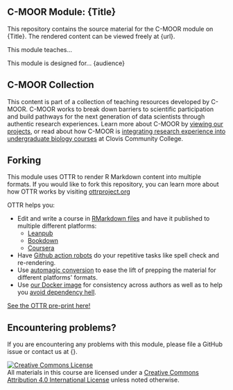 ## C-MOOR Module: {Title}

This repository contains the source material for the C-MOOR module on {Title}.  The rendered content can be viewed freely at {url}.

This module teaches...

This module is designed for... {audience}

## C-MOOR Collection

This content is part of a collection of teaching resources developed by C-MOOR.  C-MOOR works to break down barriers to scientific participation and build pathways for the next generation of data scientists through authentic research experiences.  Learn more about C-MOOR by [viewing our projects](https://github.com/c-moor), or read about how C-MOOR is [integrating research experience into undergraduate biology courses](https://www.cloviscollege.edu/alumni-and-community/c-moor/c-moor.html) at Clovis Community College.

## Forking

This module uses OTTR to render R Markdown content into multiple formats.  If you would like to fork this repository, you can learn more about how OTTR works by visiting [ottrproject.org](https://www.ottrproject.org/)
  
OTTR helps you:

- Edit and write a course in [RMarkdown files](https://rmarkdown.rstudio.com/) and have it published to multiple different platforms:
  - [Leanpub](https://leanpub.com/bookstore?type=course)
  - [Bookdown](https://bookdown.org/)
  - [Coursera](https://www.coursera.org/)
- Have [Github action robots](https://www.ottrproject.org/customize-robots.html) do your repetitive tasks like spell check and re-rendering.
- Use [automagic conversion](https://github.com/jhudsl/ottrpal) to ease the lift of prepping the material for different platforms' formats.
- Use [our Docker image](https://hub.docker.com/repository/docker/jhudsl/base_ottr) for consistency across authors as well as to help you [avoid dependency hell](https://en.wikipedia.org/wiki/Dependency_hell).

[See the OTTR pre-print here!](https://arxiv.org/abs/2203.07083)

## Encountering problems?

If you are encountering any problems with this module, please file a GitHub issue or contact us at {}.

<a rel="license" href="http://creativecommons.org/licenses/by/4.0/"><img alt="Creative Commons License" style="border-width:0" src="https://i.creativecommons.org/l/by/4.0/88x31.png" /></a><br />All materials in this course are licensed under a <a rel="license" href="http://creativecommons.org/licenses/by/4.0/">Creative Commons Attribution 4.0 International License</a> unless noted otherwise.


